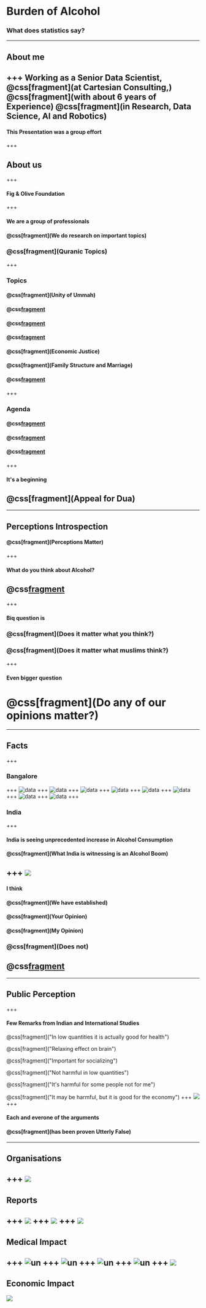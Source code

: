 # Burden of Alcohol
### What does statistics say?
---
## About me
+++
Working as a Senior Data Scientist,
@css[fragment](at Cartesian Consulting,)
@css[fragment](with about 6 years of Experience)
@css[fragment](in Research, Data Science, AI and Robotics)
---
#### This Presentation was a group effort
+++
## About us
+++
#### Fig & Olive Foundation
+++
#### We are a group of professionals
#### @css[fragment](We do research on important topics)
### @css[fragment](Quranic Topics)
+++
### Topics
#### @css[fragment](Unity of Ummah)
#### @css[fragment](Modesty)
#### @css[fragment](Corruption)
#### @css[fragment](Homosexuality)
#### @css[fragment](Economic Justice)
#### @css[fragment](Family Structure and Marriage)
#### @css[fragment](Alcoholism)
+++
### Agenda
#### @css[fragment](Document)
#### @css[fragment](Design)
#### @css[fragment](Deliver)
+++
#### It's a beginning
## @css[fragment](Appeal for Dua)
---
## Perceptions Introspection
#### @css[fragment](Perceptions Matter)
+++
#### What do you think about Alcohol?
## @css[fragment](Astaghfirullah)
+++
#### Biq question is
### @css[fragment](Does it matter what you think?)
### @css[fragment](Does it matter what muslims think?)
+++
#### Even bigger question
# @css[fragment](Do any of our opinions matter?)
---
## Facts
+++
### Bangalore
+++
![data](https://i.imgur.com/nPicNkg.png)
+++
![data](https://i.imgur.com/skcOPKz.png)
+++
![data](https://i.imgur.com/pokqNV5.png)
+++
![data](https://i.imgur.com/SFCOtrh.png)
+++
![data](https://i.imgur.com/VfyqhwW.png)
+++
![data](https://i.imgur.com/bqFHGka.png)
+++
![data](https://i.imgur.com/5h07J76.png)
+++
![data](https://i.imgur.com/VBRAmGy.png)
+++
### India
+++
#### India is seeing unprecedented increase in Alcohol Consumption
#### @css[fragment](What India is witnessing is an Alcohol Boom)
+++
![](https://i.imgur.com/3hki5E7.png)
---
#### I think
#### @css[fragment](We have established)
#### @css[fragment](Your Opinion)
#### @css[fragment](My Opinion)
### @css[fragment](Does not)
## @css[fragment](Matter)
---
## Public Perception
+++
#### Few Remarks from Indian and International Studies
@css[fragment]("In low quantities it is actually good for health")

@css[fragment]("Relaxing effect on brain")

@css[fragment]("Important for socializing")

@css[fragment]("Not harmful in low quantities")

@css[fragment]("It's harmful for some people not for me")

@css[fragment]("It may be harmful, but it is good for the economy")
+++
![](https://i.imgur.com/7Uvv4JZs.png)
+++
#### Each and everone of the arguments
#### @css[fragment](has been proven Utterly False)
---
## Organisations
+++
![](https://i.imgur.com/oyXeAg7.png)
---
## Reports
+++
![](https://i.imgur.com/n3kFQgy.png)
+++
![](https://i.imgur.com/v23Cme9.png)
+++
![](https://i.imgur.com/ExMUZTd.png)
---
## Medical Impact
+++
![un](https://i.imgur.com/ZZxgux5.png)
+++
![un](https://i.imgur.com/lV32bG5.png)
+++
![un](https://i.imgur.com/ENlUvFN.png)
+++
![un](https://i.imgur.com/HdxG4QX.png)
+++
![](https://i.imgur.com/cUtNC0r.png)
--- 
## Economic Impact
![](https://i.imgur.com/1XBiH4W.png)
